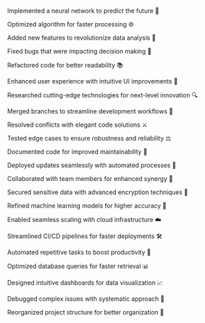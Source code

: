 Implemented a neural network to predict the future 🧠

Optimized algorithm for faster processing ⚙️

Added new features to revolutionize data analysis 🌟

Fixed bugs that were impacting decision making 🐛

Refactored code for better readability 📚

Enhanced user experience with intuitive UI improvements 🎨

Researched cutting-edge technologies for next-level innovation 🔍

Merged branches to streamline development workflows 🌿

Resolved conflicts with elegant code solutions ⚔️

Tested edge cases to ensure robustness and reliability ⚖️

Documented code for improved maintainability 📝

Deployed updates seamlessly with automated processes 🚀

Collaborated with team members for enhanced synergy 🤝

Secured sensitive data with advanced encryption techniques 🔐

Refined machine learning models for higher accuracy 🤖

Enabled seamless scaling with cloud infrastructure ☁️

Streamlined CI/CD pipelines for faster deployments 🛠️

Automated repetitive tasks to boost productivity 🤖

Optimized database queries for faster retrieval 📊

Designed intuitive dashboards for data visualization 📈

Debugged complex issues with systematic approach 🚨

Reorganized project structure for better organization 📂

